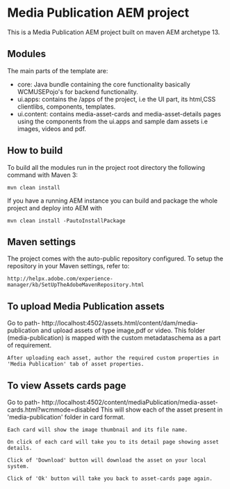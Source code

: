# Media Publication AEM project

This is a Media Publication AEM project built on maven AEM archetype 13.

## Modules

The main parts of the template are:

* core: Java bundle containing the core functionality basically WCMUSEPojo's for backend functionality.
* ui.apps: contains the /apps of the project, i.e the UI part, its html,CSS clientlibs, components, templates.
* ui.content: contains media-asset-cards and media-asset-details pages using the components from the ui.apps and sample dam assets i.e images, videos and pdf.

## How to build

To build all the modules run in the project root directory the following command with Maven 3:

    mvn clean install

If you have a running AEM instance you can build and package the whole project and deploy into AEM with  

    mvn clean install -PautoInstallPackage

## Maven settings

The project comes with the auto-public repository configured. To setup the repository in your Maven settings, refer to:

    http://helpx.adobe.com/experience-manager/kb/SetUpTheAdobeMavenRepository.html
	
## To upload Media Publication assets

Go to path- http://localhost:4502/assets.html/content/dam/media-publication and upload assets of type image,pdf or video.
This folder (media-publication) is mapped with the custom metadataschema as a part of requirement. 

    After uploading each asset, author the required custom properties in 'Media Publication' tab of asset properties.

## To view Assets cards page

Go to path- http://localhost:4502/content/mediaPublication/media-asset-cards.html?wcmmode=disabled
This will show each of the asset present in 'media-publication' folder in card format.

    Each card will show the image thumbnail and its file name.

	On click of each card will take you to its detail page showing asset details.
	
	Click of 'Download' button will download the asset on your local system.
	
	Click of 'Ok' button will take you back to asset-cards page again.
	
